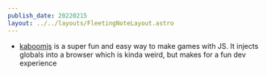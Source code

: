 ```yaml
---
publish_date: 20220215    
layout: ../../layouts/FleetingNoteLayout.astro
---
```

- [kaboomjs](https://kaboomjs.com/doc/intro) is a super fun and easy way to make games with JS. It injects globals into a browser which is kinda weird, but makes for a fun dev experience
